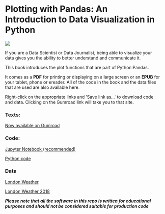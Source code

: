 # Plotting with Pandas: An Introduction to Data Visualization in Python 


![](images/plottingwithpandas.png)

If you are a Data Scientist or Data Journalist, being able to visualize your data gives you the ability to better understand and communicate it.

This book introduces the plot functions that are part of Python Pandas.

It comes as a **PDF** for printing or displaying on a large screen or an **EPUB** for your tablet, phone or ereader. All of the code in the book and the data files that are used are also available here.

Right-click on the appropriate links and 'Save link as...' to download code and data. Clicking on the Gumroad link will take you to that site.

### Texts:
[Now available on Gumroad](https://alanjones.gumroad.com/l/pwp)

### Code:
[Jupyter Notebook (recommended)](https://raw.githubusercontent.com/alanjones2/ajbooks/main/code/pandasplotcode.ipynb)

[Python code](https://raw.githubusercontent.com/alanjones2/ajbooks/main/code/pandasplotcode.py)

### Data
[London Weather](https://raw.githubusercontent.com/alanjones2/ajbooks/main/data/londonweather.csv)

[London Weather 2018](https://raw.githubusercontent.com/alanjones2/ajbooks/main/data/londonweather2018.csv)


__*Please note that all the software in this repo is written for educational purposes and should not be considered suitable for production code*__

